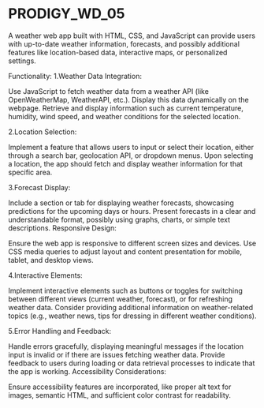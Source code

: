 # PRODIGY_WD_05

A weather web app built with HTML, CSS, and JavaScript can provide users with up-to-date weather information, forecasts, and possibly additional features like location-based data, interactive maps, or personalized settings.

Functionality:
1.Weather Data Integration:

Use JavaScript to fetch weather data from a weather API (like OpenWeatherMap, WeatherAPI, etc.). Display this data dynamically on the webpage.
Retrieve and display information such as current temperature, humidity, wind speed, and weather conditions for the selected location.

2.Location Selection:

Implement a feature that allows users to input or select their location, either through a search bar, geolocation API, or dropdown menus.
Upon selecting a location, the app should fetch and display weather information for that specific area.

3.Forecast Display:

Include a section or tab for displaying weather forecasts, showcasing predictions for the upcoming days or hours.
Present forecasts in a clear and understandable format, possibly using graphs, charts, or simple text descriptions.
Responsive Design:

Ensure the web app is responsive to different screen sizes and devices. Use CSS media queries to adjust layout and content presentation for mobile, tablet, and desktop views.

4.Interactive Elements:

Implement interactive elements such as buttons or toggles for switching between different views (current weather, forecast), or for refreshing weather data.
Consider providing additional information on weather-related topics (e.g., weather news, tips for dressing in different weather conditions).

5.Error Handling and Feedback:

Handle errors gracefully, displaying meaningful messages if the location input is invalid or if there are issues fetching weather data.
Provide feedback to users during loading or data retrieval processes to indicate that the app is working.
Accessibility Considerations:

Ensure accessibility features are incorporated, like proper alt text for images, semantic HTML, and sufficient color contrast for readability.
